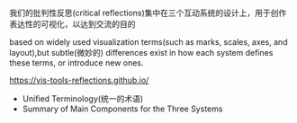 #

我们的批判性反思(critical reflections)集中在三个互动系统的设计上，用于创作表达性的可视化，以达到交流的目的

based on widely used visualization terms(such as marks, scales, axes, and layout),but subtle(微妙的) differences exist in how each system defines these terms, or introduce new ones.

<https://vis-tools-reflections.github.io/>

- Unified Terminology(统一的术语)
- Summary of Main Components for the Three Systems